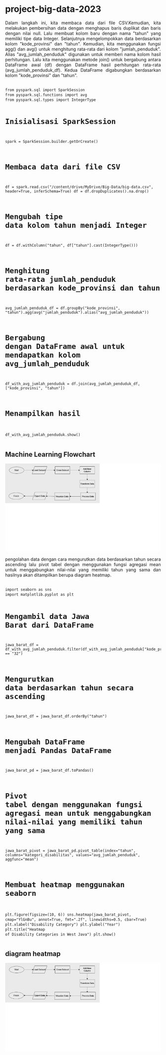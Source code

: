# project-big-data-2023
  
</div>

<p align="justify">
  Dalam langkah ini, kita membaca data dari file CSV.Kemudian, kita melakukan pembersihan data dengan menghapus baris duplikat dan baris dengan nilai null.
Lalu membuat kolom baru dengan nama "tahun" yang memiliki tipe data Integer. Selanjutnya mengelompokkan data berdasarkan kolom "kode_provinsi" dan "tahun". Kemudian, kita menggunakan fungsi agg() dan avg() untuk menghitung rata-rata dari kolom "jumlah_penduduk". Alias "avg_jumlah_penduduk" digunakan untuk memberi nama kolom hasil perhitungan. Lalu kita menggunakan metode join() untuk bergabung antara DataFrame awal (df) dengan DataFrame hasil perhitungan rata-rata (avg_jumlah_penduduk_df). Kedua DataFrame digabungkan berdasarkan kolom "kode_provinsi" dan "tahun".
</p>
<div>
  <pre>
    <code>
from pyspark.sql import SparkSession
from pyspark.sql.functions import avg
from pyspark.sql.types import IntegerType

# Inisialisasi SparkSession
spark = SparkSession.builder.getOrCreate()

# Membaca data dari file CSV
df = spark.read.csv("/content/drive/MyDrive/Big-Data/big-data.csv", header=True, inferSchema=True)
df = df.dropDuplicates().na.drop()

# Mengubah tipe data kolom tahun menjadi Integer
df = df.withColumn("tahun", df["tahun"].cast(IntegerType()))

# Menghitung rata-rata jumlah_penduduk berdasarkan kode_provinsi dan tahun
avg_jumlah_penduduk_df = df.groupBy("kode_provinsi", "tahun").agg(avg("jumlah_penduduk").alias("avg_jumlah_penduduk"))

# Bergabung dengan DataFrame awal untuk mendapatkan kolom avg_jumlah_penduduk
df_with_avg_jumlah_penduduk = df.join(avg_jumlah_penduduk_df, ["kode_provinsi", "tahun"])

# Menampilkan hasil
df_with_avg_jumlah_penduduk.show()
    </code>
  </pre>
</div>

## Machine Learning Flowchart
<img src="docs/flowchart.jpg" />

<p align="justify">
  pengolahan data dengan cara mengurutkan data berdasarkan tahun secara ascending lalu pivot tabel dengan menggunakan fungsi agregasi mean untuk menggabungkan nilai-nilai yang memiliki tahun yang sama dan hasilnya akan ditampilkan berupa diagram heatmap.
</p>
<div>
  <pre>
    <code>
import seaborn as sns
import matplotlib.pyplot as plt

# Mengambil data Jawa Barat dari DataFrame
jawa_barat_df = df_with_avg_jumlah_penduduk.filter(df_with_avg_jumlah_penduduk["kode_provinsi"] == "32")

# Mengurutkan data berdasarkan tahun secara ascending
jawa_barat_df = jawa_barat_df.orderBy("tahun")

# Mengubah DataFrame menjadi Pandas DataFrame
jawa_barat_pd = jawa_barat_df.toPandas()

# Pivot tabel dengan menggunakan fungsi agregasi mean untuk menggabungkan nilai-nilai yang memiliki tahun yang sama
jawa_barat_pivot = jawa_barat_pd.pivot_table(index="tahun", columns="kategori_disabilitas", values="avg_jumlah_penduduk", aggfunc="mean")

# Membuat heatmap menggunakan seaborn
plt.figure(figsize=(10, 6))
sns.heatmap(jawa_barat_pivot, cmap="YlGnBu", annot=True, fmt=".2f", linewidths=0.5, cbar=True)
plt.xlabel("Disability Category")
plt.ylabel("Year")
plt.title("Heatmap of Disability Categories in West Java")
plt.show()
    </code>
  </pre>
</div>

## diagram heatmap
<img src="docs/flowchart.jpg" />
<div align="center">
